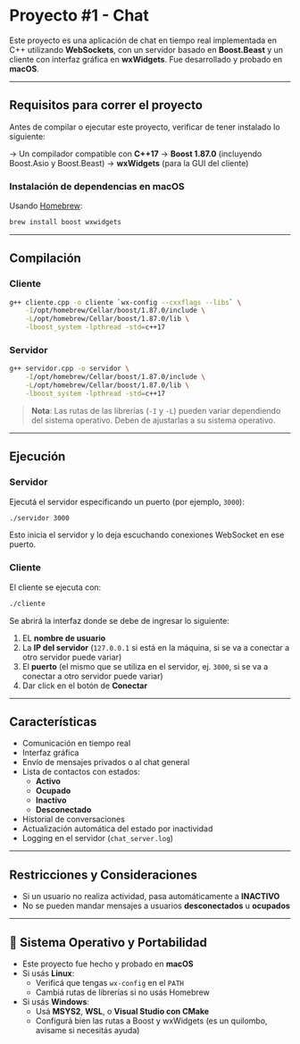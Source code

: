 # Proyecto #1 - Chat

Este proyecto es una aplicación de chat en tiempo real implementada en C++ utilizando **WebSockets**, con un servidor basado en **Boost.Beast** y un cliente con interfaz gráfica en **wxWidgets**. Fue desarrollado y probado en **macOS**.

---

## Requisitos para correr el proyecto

Antes de compilar o ejecutar este proyecto, verificar de tener instalado lo siguiente:

-> Un compilador compatible con **C++17**
-> **Boost 1.87.0** (incluyendo Boost.Asio y Boost.Beast)
-> **wxWidgets** (para la GUI del cliente)

### Instalación de dependencias en macOS

Usando [Homebrew](https://brew.sh/):

```bash
brew install boost wxwidgets
```

---

## Compilación

### Cliente

```bash
g++ cliente.cpp -o cliente `wx-config --cxxflags --libs` \
    -I/opt/homebrew/Cellar/boost/1.87.0/include \
    -L/opt/homebrew/Cellar/boost/1.87.0/lib \
    -lboost_system -lpthread -std=c++17
```

### Servidor

```bash
g++ servidor.cpp -o servidor \
    -I/opt/homebrew/Cellar/boost/1.87.0/include \
    -L/opt/homebrew/Cellar/boost/1.87.0/lib \
    -lboost_system -lpthread -std=c++17
```

> **Nota**: Las rutas de las librerías (`-I` y `-L`) pueden variar dependiendo del sistema operativo. Deben de ajustarlas a su sistema operativo.

---

## Ejecución

### Servidor

Ejecutá el servidor especificando un puerto (por ejemplo, `3000`):

```bash
./servidor 3000
```

Esto inicia el servidor y lo deja escuchando conexiones WebSocket en ese puerto.

### Cliente

 El cliente se ejecuta con:

```bash
./cliente
```

Se abrirá la interfaz donde se debe de ingresar lo siguiente:

1. EL **nombre de usuario**
2. La **IP del servidor** (`127.0.0.1` si está en la máquina, si se va a conectar a otro servidor puede variar)
3. El **puerto** (el mismo que se utiliza en el servidor, ej. `3000`, si se va a conectar a otro servidor puede variar)
4. Dar click en el botón de **Conectar**

---

## Características

- Comunicación en tiempo real
- Interfaz gráfica 
- Envío de mensajes privados o al chat general
- Lista de contactos con estados:
  - **Activo**
  - **Ocupado**
  - **Inactivo**
  - **Desconectado**
- Historial de conversaciones
- Actualización automática del estado por inactividad
- Logging en el servidor (`chat_server.log`)

---

## Restricciones y Consideraciones

- Si un usuario no realiza actividad, pasa automáticamente a **INACTIVO**
- No se pueden mandar mensajes a usuarios **desconectados** u **ocupados**

---

## 🧪 Sistema Operativo y Portabilidad

- Este proyecto fue hecho y probado en **macOS**
- Si usás **Linux**:
  - Verificá que tengas `wx-config` en el `PATH`
  - Cambiá rutas de librerías si no usás Homebrew
- Si usás **Windows**:
  - Usá **MSYS2**, **WSL**, o **Visual Studio con CMake**
  - Configurá bien las rutas a Boost y wxWidgets (es un quilombo, avisame si necesitás ayuda)


